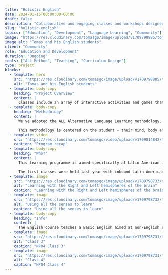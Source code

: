 ```yaml
---
title: "Holistic English"
date: 2024-01-15T00:00:00+00:00
draft: false
description: "Collaborative and engaging classes and workshops designed specifically with the student in mind."
slug: "holistic-english"
topics: ["Education", "Development", "Language Learning", "Community"]
image: "https://res.cloudinary.com/tomasgo/image/upload/v1709798885/tomas-master/img/hol_eng-thumb_ftgtp7.jpg"
image_alt: "Tomas and his English students"
client: "Community"
role: "Education and Development"
duration: "Ongoing"
tools: ["ALL Method", "Teaching", "Curriculum Design"]
type: project
blocks:
  - template: hero
    src: "https://res.cloudinary.com/tomasgo/image/upload/v1709798885/tomas-master/img/hol_eng-thumb_ftgtp7.jpg"
    alt: "Tomas and his English students"
  - template: body-copy
    heading: "Project Overview"
    content: |
      Classes include an array of interactive activities and games that require participants to take part in. The outcome of each course is to illicit proper learning development of the English langauge. Weaving known and time tested langauge teaching methodologies together. Teaching that is different from mainstream practice.
  - template: body-copy
    heading: "Methodology"
    content: |
      We've adopted the ALL Alternative Language Learning methodology. 'Students are considered whole beings whose emotional, cognitive and social processes are cared for throughout the learning process.'

      This methodology is centered on the student - their mind, body and emotions - thus ensuring natural, accelerated and brain-friendly learning. — ALL Method®
  - template: video
    src: "https://res.cloudinary.com/tomasgo/video/upload/v1709814842/tomas-master/videos/AG_CT_Post_3_Holistic_English_video_uajosw.mp4"
    caption: "Program recap"
  - template: body-copy
    heading: "Who?"
    content: |
      This learning programme is aimed specifically at Latin American immigrants who are new the English langauge and are adjusting to their new life in New Zealand

      The first classes were held last year with inbound Latin American students. (An ethnic mix of Chilean, Colombian and Argentinean students.) After concluding training from All Method, myself and my colleague, facilitated a total of 10 classes.
  - template: image
    src: "https://res.cloudinary.com/tomasgo/image/upload/v1709798733/tomas-master/img/hol_img_5_x6rayc.webp"
    alt: "Learning with the Right and Left hemispheres of the brain"
    caption: "Learning with the Right and Left hemispheres of the brain"
  - template: image
    src: "https://res.cloudinary.com/tomasgo/image/upload/v1709798732/tomas-master/img/hol_img_4_phy5gv.webp"
    alt: "Using all the senses to learn"
    caption: "Using all the senses to learn"
  - template: body-copy
    heading: "Info"
    content: |
      The English course teaches a Basic English aimed at non-English speakers and complete Beginners. The course material/manual is heavily focused on the construction industry within New Zealand, trades/tradie culture, New Zealand slang, common conversation/dialogues, and day in the life scenarios.
  - template: image
    src: "https://res.cloudinary.com/tomasgo/image/upload/v1709798731/tomas-master/img/hol_img_2_dfydm4.jpg"
    alt: "Class 3"
    caption: "Nº04 Class 3"
  - template: image
    src: "https://res.cloudinary.com/tomasgo/image/upload/v1709798731/tomas-master/img/hol_img_3_uepsob.jpg"
    alt: "Class 4"
    caption: "Nº04 Class 4"
---
```

